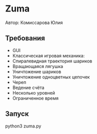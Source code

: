 # Zuma
Автор: Комиссарова Юлия

## Требования
- GUI
- Классическая игровая механика:
- Спиралевидная траектория шариков
- Вращающаяся лягушка
- Уничтожение шариков
- Уничтожение одноцветных цепочек
- Череп
- Ведение счёта
- Несколько уровней
- Ограниченное время

## Запуск
python3 zuma.py